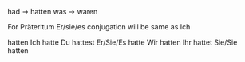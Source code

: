 had -> hatten
was -> waren

For Präteritum Er/sie/es conjugation will be same as Ich

hatten 
Ich hatte
Du hattest
Er/Sie/Es hatte
Wir hatten
Ihr hattet
Sie/Sie hatten
